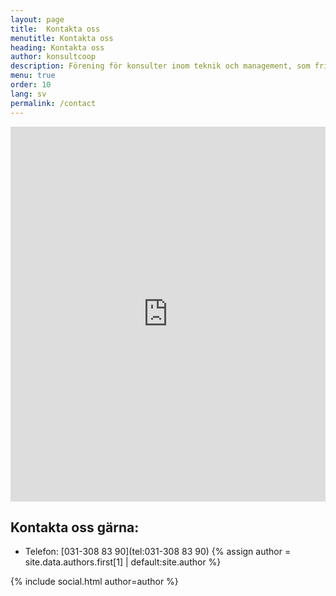 ```yaml
---
layout: page
title:  Kontakta oss
menutitle: Kontakta oss
heading: Kontakta oss
author: konsultcoop
description: Förening för konsulter inom teknik och management, som frilansar i enmansbolag. Kontakta oss för att ansöka om medlemsskap.
menu: true
order: 10
lang: sv
permalink: /contact
---
```


<iframe src="https://www.google.com/maps/embed?pb=!1m18!1m12!1m3!1d2131.7996096644597!2d11.954337916378863!3d57.702874281119605!2m3!1f0!2f0!3f0!3m2!1i1024!2i768!4f13.1!3m3!1m2!1s0x464ff36817b00001%3A0xf5f0b2c257501534!2sKonsultkooperativet!5e0!3m2!1ssv!2sse!4v1527244942858" frameborder="0" style="border:0" allowfullscreen width="100%" height="600" ></iframe>

## Kontakta oss gärna:

- Telefon: [031-308 83 90](tel:031-308 83 90)
{% assign author = site.data.authors.first[1] | default:site.author %}
<div class="sidebar-social">
        {% include social.html author=author %}
</div>

